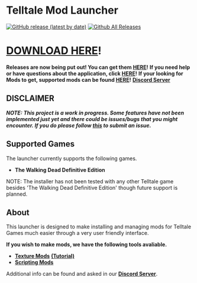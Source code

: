 # Telltale Mod Launcher

[![GitHub release (latest by date)](https://img.shields.io/github/v/release/Telltale-Modding-Group/TelltaleModLauncher)](https://github.com/Telltale-Modding-Group/TelltaleModLauncher/releases)
[![Github All Releases](https://img.shields.io/github/downloads/Telltale-Modding-Group/TelltaleModLauncher/total.svg)](https://github.com/Telltale-Modding-Group/TelltaleModLauncher/releases)  

# [DOWNLOAD HERE](https://github.com/Telltale-Modding-Group/TelltaleModLauncher/releases)!

**Releases are now being put out! You can get them [HERE](https://github.com/Telltale-Modding-Group/TelltaleModLauncher/releases)!**
**If you need help or have questions about the application, click [HERE](https://github.com/Telltale-Modding-Group/TelltaleModLauncher/wiki/%5BHelp%5D-Application-Setup)!**
**If your looking for Mods to get, supported mods can be found [HERE](https://github.com/Telltale-Modding-Group/TelltaleModLauncher/wiki/Supported-Mods)!** **[Discord Server](https://discord.gg/rn8HvqZjZZ)**

## DISCLAIMER
***NOTE: This project is a work in progress. Some features have not been implemented just yet and there could be issues/bugs that you might encounter. If you do please follow [this](https://github.com/Telltale-Modding-Group/TelltaleModLauncher/wiki/%5BHelp%5D---Reporting-an-Issue-or-Bug) to submit an issue.***

## Supported Games
The launcher currently supports the following games.
- **The Walking Dead Definitive Edition**

NOTE: The installer has not been tested with any other Telltale game besides 'The Walking Dead Definitive Edition' though future support is planned.

## About
This launcher is designed to make installing and managing mods for Telltale Games much easier through a very user friendly interface.

**If you wish to make mods, we have the following tools avaliable.**
- **[Texture Mods](https://github.com/Telltale-Modding-Group/DDS-D3DTX-Converter)** **[(Tutorial)](https://github.com/Telltale-Modding-Group/DDS-D3DTX-Converter/wiki/%5BTutorial%5D--How-to-make-a-Texture-Mod-(Part-1))**
- **[Scripting Mods](https://github.com/Telltale-Modding-Group/Telltale-Script-Editor)**

Additional info can be found and asked in our **[Discord Server](https://discord.gg/rn8HvqZjZZ)**.

